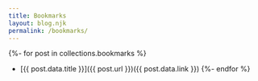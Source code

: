 ```yaml
---
title: Bookmarks
layout: blog.njk
permalink: /bookmarks/
---
```

{%- for post in collections.bookmarks %}
* [{{ post.data.title }}]({{ post.url }})({{ post.data.link }})
{%- endfor %}
